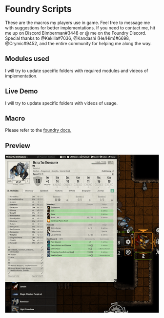 # Foundry Scripts

These are the macros my players use in game. Feel free to message me with suggestions for better implementations. 
If you need to contact me, hit me up on Discord Bimberman#3448 or @ me on the Foundry Discord.
Special thanks to @Kekilla#7036, @Kandashi (He/Him)#6698, @Crymic#9452, and the entire community for helping me along the way.

## Modules used

I will try to update specific folders with required modules and videos of implementation.

## Live Demo

I will try to update specific folders with videos of usage.

## Macro

Please refer to the <a href="https://foundryvtt.com/article/macros/" target="_blank">foundry docs.</a>

## Preview
![Example Demo](https://raw.githubusercontent.com/bimberman/foundry-scripts/main/Classes/Paladin/lay-on-hands-demo.gif)
